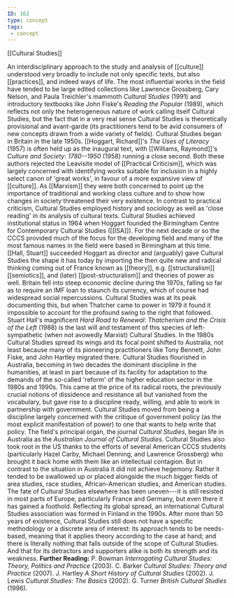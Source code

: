 ```yaml
---
ID: 162
type: concept
tags: 
 - concept
---
```


[[Cultural Studies]]

 An
interdisciplinary approach to the study and analysis of
[[culture]] understood very
broadly to include not only specific texts, but also
[[practices]], and indeed
ways of life. The most influential works in the field have tended to be
large edited collections like Lawrence Grossberg, Cary Nelson, and Paula
Treichler's mammoth *Cultural Studies* (1991) and introductory textbooks
like John Fiske's *Reading the Popular* (1989), which reflects not only
the heterogeneous nature of work calling itself Cultural Studies, but
the fact that in a very real sense Cultural Studies is theoretically
provisional and avant-garde (its practitioners tend to be avid consumers
of new concepts drawn from a wide variety of fields).
Cultural Studies began in Britain in the late 1950s. [[Hoggart, Richard]]'s *The Uses of
Literacy* (1957) is often held up as the inaugural text, with [[Williams, Raymond]]'s *Culture and
Society: 1780--1950* (1958) running a close second. Both these authors
rejected the Leavisite model of [[Practical Criticism]], which was largely
concerned with identifying works suitable for inclusion in a highly
select canon of 'great works', in favour of a more expansive view of
[[culture]]. As
[[Marxism]] they were both
concerned to point up the importance of traditional and working class
culture and to show how changes in society threatened their very
existence. In contrast to practical criticism, Cultural Studies employed
history and sociology as well as 'close reading' in its analysis of
cultural texts. Cultural Studies achieved institutional status in 1964
when Hoggart founded the Birmingham
Centre for
Contemporary Cultural Studies
([[ISA]]).
For the next decade or so the CCCS provided much of the focus for the
developing field and many of the most famous names in the field were
based in Birmingham at this time. [[Hall, Stuart]] succeeded Hoggart as
director and (arguably) gave Cultural Studies the shape it has today by
importing the then quite new and radical thinking coming out of France
known as [[theory]], e.g.
[[structuralism]]
[[semiotics]], and (later)
[[post-structuralism]] and
theories of power as well. Britain fell into steep economic decline
during the 1970s, falling so far as to require an IMF loan to staunch
its currency, which of course had widespread social repercussions.
Cultural Studies was at its peak documenting this, but when Thatcher
came to power in 1979 it found it impossible to account for the profound
swing to the right that followed. Stuart Hall's magnificent *Hard Road
to Renewal: Thatcherism and the Crisis of the Left* (1988) is the last
will and testament of this species of left-sympathetic (when not
avowedly Marxist) Cultural Studies.
In the 1980s Cultural Studies spread its wings and its focal point
shifted to Australia, not least because many of its pioneering
practitioners like Tony Bennett, John Fiske, and John Hartley migrated
there. Cultural Studies flourished in Australia, becoming in two decades
the dominant discipline in the humanities, at least in part because of
its facility for adaptation to the demands of the so-called 'reform' of
the higher education sector in the 1980s and 1990s. This came at the
price of its radical roots, the previously crucial notions of dissidence
and resistance all but vanished from the vocabulary, but gave rise to a
discipline ready, willing, and able to work in partnership with
government. Cultural Studies moved from being a discipline largely
concerned with the critique of government policy (as the most explicit
manifestation of power) to one that wants to help write that policy. The
field's principal organ, the journal *Cultural Studies*, began life in
Australia as the *Australian Journal of Cultural Studies*.
Cultural Studies also took root in the US thanks to the efforts of
several American CCCS students (particularly Hazel Carby, Michael
Denning, and Lawrence Grossberg) who brought it back home with them like
an intellectual contagion. But in contrast to the situation in Australia
it did not achieve hegemony. Rather it tended to be swallowed up or
placed alongside the much bigger fields of area studies, race studies,
African-American studies, and American studies. The fate of Cultural
Studies elsewhere has been uneven---it is still resisted in most parts
of Europe, particularly France and Germany, but even there it has gained
a foothold. Reflecting its global spread, an international Cultural
Studies association was formed in Finland in the 1990s.
After more than 50 years of existence, Cultural Studies still does not
have a specific methodology or a discrete area of interest: its approach
tends to be needs-based, meaning that it applies theory according to the
case at hand; and there is literally nothing that falls outside of the
scope of Cultural Studies. And that for its detractors and supporters
alike is both its strength and its weakness.
**Further Reading:** P. Bowman *Interrogating Cultural Studies: Theory,
Politics and Practice* (2003).
C. Barker *Cultural Studies: Theory and Practice* (2007).
J. Hartley *A Short History of Cultural Studies* (2002).
J. Lewis *Cultural Studies: The Basics* (2002).
G. Turner *British Cultural Studies* (1996).
